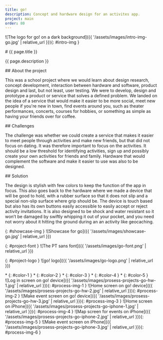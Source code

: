 ```yaml
---
title: go!
description: Concept and hardware design for an activites app.
project: main
order: 80
---
```


![The logo for go! on a dark background]({{ '/assets/images/intro-img-go.jpg' | relative_url }}){: #intro-img }

<div id="intro">
<div id="intro-container" markdown="1">
# {{ page.title }}

{{ page.description }}
</div>
</div>

<div id="info-container">
<article markdown="1">
## About the project

This was a school project where we would learn about design research, concept
development, interaction between hardware and software, product design and last,
but not least, user testing. We were to develop, design and prototype a product
or service that solves a defined problem. We landed on the idea of a service
that would make it easier to be more social, meet new people if you're new in
town, find events around you, such as theater performances, concerts, courses
for hobbies, or something as simple as having your friends over for coffee.
</article>

<article markdown="1">
## Challenges

The challenge was whether we could create a service that makes it easier to meet
people through activities and make new friends, but that did not focus on
dating. It was therefore important to focus on the activities. It should be a
low threshold for identifying activities, sign up and possibly create your own
activities for friends and family. Hardware that would complement the software
and make it easier to use was also to be designed.
</article>

<article markdown="1">
## Solution

The design is stylish with few colors to keep the function of the app in focus.
This also goes back to the hardware where we made ​​a device that will be good
to hold, with a rubber surface so that it does not slip and a special non-slip
surface where grip should be. The device is touch based but also has its own
buttons easily accessible to easily accept or reject activity invitations. It is
also designed to be shock and water resistant so it won’t be damaged by swiftly
whipping it out of your pocket, and you need not worry about it hitting the
ground during an an activity like geocaching.
</article>

</div>

{: #showcase-img }
![Showcase for go]({{ '/assets/images/showcase-go.jpg' | relative_url }})

<div id="project-profile" markdown="1">
{: #project-font }
![The PT sans font]({{ '/assets/images/go-font.png' | relative_url }})

{: #project-logo }
![go! logo]({{ '/assets/images/go-logo.png' | relative_url }})

<div id="color-profile" markdown="1">
* {: #color-1 }
* {: #color-2 }
* {: #color-3 }
* {: #color-4 }
* {: #color-5 }
</div>
</div>

<div id="process" markdown="1">
![Log in screen on go! device]({{ '/assets/images/prosess-projects-go-hw-1.jpg' | relative_url }}){: #process-img-1 }
![Home screen on go! device]({{ '/assets/images/prosess-projects-go-hw-2.jpg' | relative_url }}){: #process-img-2 }
![Make event screen on go! device]({{ '/assets/images/prosess-projects-go-hw-3.jpg' | relative_url }}){: #process-img-3 }
![Home screen on iPhone]({{ '/assets/images/prosess-projects-go-iphone-1.jpg' | relative_url }}){: #process-img-4 }
![Map screen for events on iPhone]({{ '/assets/images/prosess-projects-go-iphone-2.jpg' | relative_url }}){: #process-img-5 }
![Make event screen on iPhone]({{ '/assets/images/prosess-projects-go-iphone-3.jpg' | relative_url }}){: #process-img-6 }
</div>
